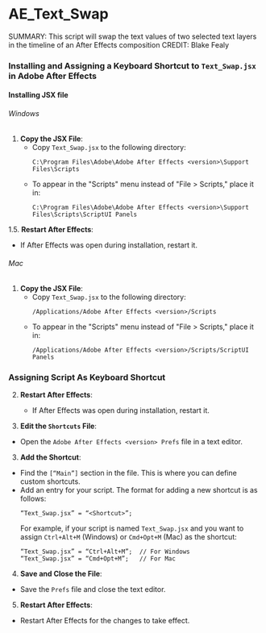 # AE_Text_Swap
SUMMARY: This script will swap the text values of two selected text layers in the timeline of an After Effects composition
CREDIT: Blake Fealy

### Installing and Assigning a Keyboard Shortcut to `Text_Swap.jsx` in Adobe After Effects

#### Installing JSX file

###### Windows

1. **Copy the JSX File**:
   - Copy `Text_Swap.jsx` to the following directory:
     ```
     C:\Program Files\Adobe\Adobe After Effects <version>\Support Files\Scripts
     ```
   - To appear in the "Scripts" menu instead of "File > Scripts," place it in:
     ```
     C:\Program Files\Adobe\Adobe After Effects <version>\Support Files\Scripts\ScriptUI Panels
     ```

1.5. **Restart After Effects**:
   - If After Effects was open during installation, restart it.

###### Mac

1. **Copy the JSX File**:
   - Copy `Text_Swap.jsx` to the following directory:
     ```
     /Applications/Adobe After Effects <version>/Scripts
     ```
   - To appear in the "Scripts" menu instead of "File > Scripts," place it in:
     ```
     /Applications/Adobe After Effects <version>/Scripts/ScriptUI Panels
     ```
### Assigning Script As Keyboard Shortcut

2. **Restart After Effects**:
   - If After Effects was open during installation, restart it.

2. **Edit the `Shortcuts` File**:
- Open the `Adobe After Effects <version> Prefs` file in a text editor.

3. **Add the Shortcut**:
- Find the `[“Main”]` section in the file. This is where you can define custom shortcuts.
- Add an entry for your script. The format for adding a new shortcut is as follows:
  ```
  “Text_Swap.jsx” = “<Shortcut>”;
  ```
  For example, if your script is named `Text_Swap.jsx` and you want to assign `Ctrl+Alt+M` (Windows) or `Cmd+Opt+M` (Mac) as the shortcut:
  ```
  “Text_Swap.jsx” = “Ctrl+Alt+M”;  // For Windows
  “Text_Swap.jsx” = “Cmd+Opt+M”;   // For Mac
  ```

4. **Save and Close the File**:
- Save the `Prefs` file and close the text editor.

5. **Restart After Effects**:
- Restart After Effects for the changes to take effect.
